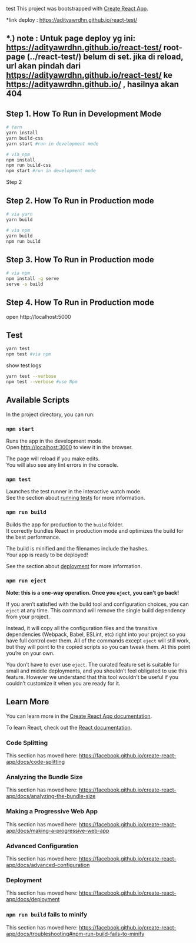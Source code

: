 test This project was bootstrapped with [Create React App](https://github.com/facebook/create-react-app).

*link deploy : https://adityawrdhn.github.io/react-test/


## *.) note : Untuk page deploy yg ini: https://adityawrdhn.github.io/react-test/ root-page (../react-test/) belum di set. jika di reload, url akan pindah dari https://adityawrdhn.github.io/react-test/ ke https://adityawrdhn.github.io/ , hasilnya akan 404

## Step 1. How To Run in Development Mode 


```sh
# Yarn
yarn install
yarn build-css
yarn start #run in development mode
```

```sh
# via npm
npm install
npm run build-css
npm start #run in development mode
```
Step 2

## Step 2. How To Run in Production mode
```sh
# via yarn
yarn build
```

```sh
# via npm
yarn build
npm run build 
```

## Step 3. How To Run in Production mode

```sh
# via npm
npm install -g serve
serve -s build
```
## Step 4. How To Run in Production mode

open http://localhost:5000

## Test
```sh
yarn test
npm test #via npm
```

show test logs
```sh
yarn test --verbose
npm test --verbose #use Npm
```

## Available Scripts

In the project directory, you can run:

### `npm start`

Runs the app in the development mode.<br>
Open [http://localhost:3000](http://localhost:3000) to view it in the browser.

The page will reload if you make edits.<br>
You will also see any lint errors in the console.

### `npm test`

Launches the test runner in the interactive watch mode.<br>
See the section about [running tests](https://facebook.github.io/create-react-app/docs/running-tests) for more information.

### `npm run build`

Builds the app for production to the `build` folder.<br>
It correctly bundles React in production mode and optimizes the build for the best performance.

The build is minified and the filenames include the hashes.<br>
Your app is ready to be deployed!

See the section about [deployment](https://facebook.github.io/create-react-app/docs/deployment) for more information.

### `npm run eject`

**Note: this is a one-way operation. Once you `eject`, you can’t go back!**

If you aren’t satisfied with the build tool and configuration choices, you can `eject` at any time. This command will remove the single build dependency from your project.

Instead, it will copy all the configuration files and the transitive dependencies (Webpack, Babel, ESLint, etc) right into your project so you have full control over them. All of the commands except `eject` will still work, but they will point to the copied scripts so you can tweak them. At this point you’re on your own.

You don’t have to ever use `eject`. The curated feature set is suitable for small and middle deployments, and you shouldn’t feel obligated to use this feature. However we understand that this tool wouldn’t be useful if you couldn’t customize it when you are ready for it.

## Learn More

You can learn more in the [Create React App documentation](https://facebook.github.io/create-react-app/docs/getting-started).

To learn React, check out the [React documentation](https://reactjs.org/).

### Code Splitting

This section has moved here: https://facebook.github.io/create-react-app/docs/code-splitting

### Analyzing the Bundle Size

This section has moved here: https://facebook.github.io/create-react-app/docs/analyzing-the-bundle-size

### Making a Progressive Web App

This section has moved here: https://facebook.github.io/create-react-app/docs/making-a-progressive-web-app

### Advanced Configuration

This section has moved here: https://facebook.github.io/create-react-app/docs/advanced-configuration

### Deployment

This section has moved here: https://facebook.github.io/create-react-app/docs/deployment

### `npm run build` fails to minify

This section has moved here: https://facebook.github.io/create-react-app/docs/troubleshooting#npm-run-build-fails-to-minify
